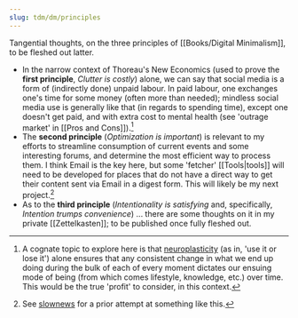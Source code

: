 ```yaml
---
slug: tdm/dm/principles
---
```


Tangential thoughts, on the three principles of [[Books/Digital Minimalism]], to be fleshed out latter. 

- In the narrow context of Thoreau's New Economics (used to prove the **first principle**, *Clutter is costly*) alone, we can say that social media is a form of (indirectly done) unpaid labour. In paid labour, one exchanges one's time for some money (often more than needed); mindless social media use is generally like that (in regards to spending time), except one doesn't get paid, and with extra cost to mental health (see 'outrage market' in [[Pros and Cons]]).[^cog]
- The **second principle** (*Optimization is important*) is relevant to my efforts to streamline consumption of current events and some interesting forums, and determine the most efficient way to process them. I think Email is the key here, but some 'fetcher' [[Tools|tools]] will need to be developed for places that do not have a direct way to get their content sent via Email in a digest form. This will likely be my next project.[^sn]
- As to the **third principle** (*Intentionality is satisfying* and, specifically, *Intention trumps convenience*) ... there are some thoughts on it in my private [[Zettelkasten]]; to be published once fully fleshed out.

[^sn]: See [slownews](https://github.com/srid/slownews) for a prior attempt at something like this.

[^cog]: A cognate topic to explore here is that [neuroplasticity](https://en.wikipedia.org/wiki/Neuroplasticity) (as in, 'use it or lose it') alone ensures that any consistent change in what we end up doing during the bulk of each of every moment dictates our ensuing mode of being (from which comes lifestyle, knowledge, etc.) over time. This would be the true 'profit' to consider, in this context.

